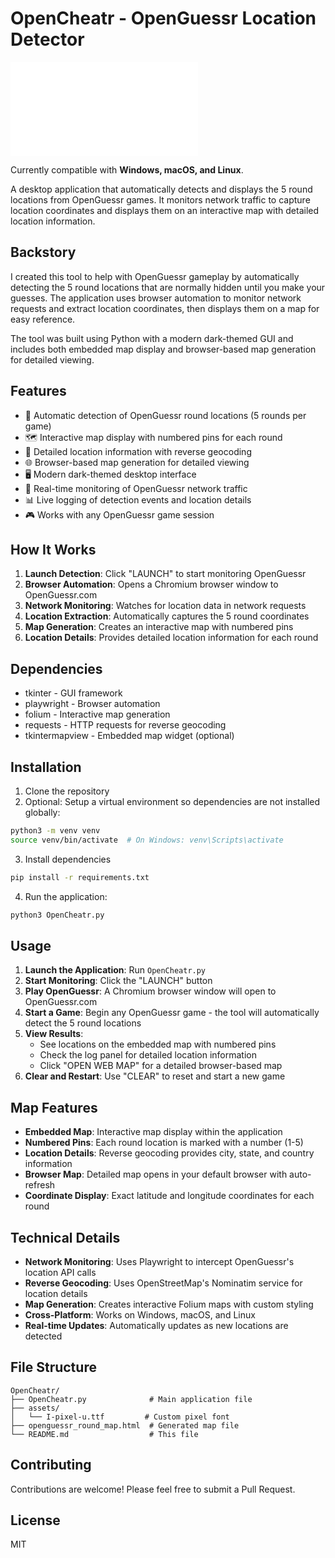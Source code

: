 # OpenCheatr - OpenGuessr Location Detector

![image](assets/I-pixel-u.ttf)

Currently compatible with **Windows, macOS, and Linux**.

A desktop application that automatically detects and displays the 5 round locations from OpenGuessr games. It monitors network traffic to capture location coordinates and displays them on an interactive map with detailed location information.

## Backstory

I created this tool to help with OpenGuessr gameplay by automatically detecting the 5 round locations that are normally hidden until you make your guesses. The application uses browser automation to monitor network requests and extract location coordinates, then displays them on a map for easy reference.

The tool was built using Python with a modern dark-themed GUI and includes both embedded map display and browser-based map generation for detailed viewing.

## Features

- 🎯 Automatic detection of OpenGuessr round locations (5 rounds per game)
- 🗺️ Interactive map display with numbered pins for each round
- 📍 Detailed location information with reverse geocoding
- 🌐 Browser-based map generation for detailed viewing
- 🖥️ Modern dark-themed desktop interface
- 🔄 Real-time monitoring of OpenGuessr network traffic
- 📊 Live logging of detection events and location details
- 🎮 Works with any OpenGuessr game session

## How It Works

1. **Launch Detection**: Click "LAUNCH" to start monitoring OpenGuessr
2. **Browser Automation**: Opens a Chromium browser window to OpenGuessr.com
3. **Network Monitoring**: Watches for location data in network requests
4. **Location Extraction**: Automatically captures the 5 round coordinates
5. **Map Generation**: Creates an interactive map with numbered pins
6. **Location Details**: Provides detailed location information for each round

## Dependencies

- tkinter - GUI framework
- playwright - Browser automation
- folium - Interactive map generation
- requests - HTTP requests for reverse geocoding
- tkintermapview - Embedded map widget (optional)

## Installation

1. Clone the repository
2. Optional: Setup a virtual environment so dependencies are not installed globally:

```bash
python3 -m venv venv
source venv/bin/activate  # On Windows: venv\Scripts\activate
```

3. Install dependencies

```bash
pip install -r requirements.txt
```

4. Run the application:

```bash
python3 OpenCheatr.py
```

## Usage

1. **Launch the Application**: Run `OpenCheatr.py`
2. **Start Monitoring**: Click the "LAUNCH" button
3. **Play OpenGuessr**: A Chromium browser window will open to OpenGuessr.com
4. **Start a Game**: Begin any OpenGuessr game - the tool will automatically detect the 5 round locations
5. **View Results**: 
   - See locations on the embedded map with numbered pins
   - Check the log panel for detailed location information
   - Click "OPEN WEB MAP" for a detailed browser-based map
6. **Clear and Restart**: Use "CLEAR" to reset and start a new game

## Map Features

- **Embedded Map**: Interactive map display within the application
- **Numbered Pins**: Each round location is marked with a number (1-5)
- **Location Details**: Reverse geocoding provides city, state, and country information
- **Browser Map**: Detailed map opens in your default browser with auto-refresh
- **Coordinate Display**: Exact latitude and longitude coordinates for each round

## Technical Details

- **Network Monitoring**: Uses Playwright to intercept OpenGuessr's location API calls
- **Reverse Geocoding**: Uses OpenStreetMap's Nominatim service for location details
- **Map Generation**: Creates interactive Folium maps with custom styling
- **Cross-Platform**: Works on Windows, macOS, and Linux
- **Real-time Updates**: Automatically updates as new locations are detected

## File Structure

```
OpenCheatr/
├── OpenCheatr.py              # Main application file
├── assets/
│   └── I-pixel-u.ttf         # Custom pixel font
├── openguessr_round_map.html  # Generated map file
└── README.md                  # This file
```

## Contributing

Contributions are welcome!
Please feel free to submit a Pull Request.

## License

MIT
